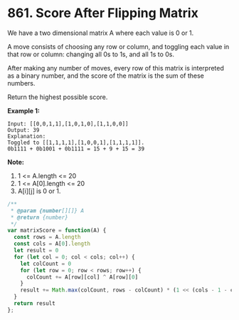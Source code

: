 # 861. Score After Flipping Matrix

We have a two dimensional matrix A where each value is 0 or 1.

A move consists of choosing any row or column, and toggling each value in that row or column: changing all 0s to 1s, and all 1s to 0s.

After making any number of moves, every row of this matrix is interpreted as a binary number, and the score of the matrix is the sum of these numbers.

Return the highest possible score.


**Example 1:**
```
Input: [[0,0,1,1],[1,0,1,0],[1,1,0,0]]
Output: 39
Explanation:
Toggled to [[1,1,1,1],[1,0,0,1],[1,1,1,1]].
0b1111 + 0b1001 + 0b1111 = 15 + 9 + 15 = 39
```

**Note:**

1. 1 <= A.length <= 20
2. 1 <= A[0].length <= 20
3. A[i][j] is 0 or 1.

```javascript
/**
 * @param {number[][]} A
 * @return {number}
 */
var matrixScore = function(A) {
  const rows = A.length
  const cols = A[0].length
  let result = 0
  for (let col = 0; col < cols; col++) {
    let colCount = 0
    for (let row = 0; row < rows; row++) {
      colCount += A[row][col] ^ A[row][0]
    }
    result += Math.max(colCount, rows - colCount) * (1 << (cols - 1 - col))
  }
  return result
};
```
